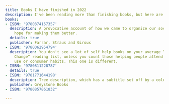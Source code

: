 ```yaml
---
title: Books I have finished in 2022
description: I've been reading more than finishing books, but here are the ones I've gotten through so far this year.
books:
- ISBN: '9780374157357'
  description: A provocative account of how we came to organize our societies provides
    hope for making them better.
  details: true
  publisher: Farrar, Straus and Giroux
- ISBN: '9780062954794'
  description: You don't see a lot of self help books on your average “Global Climate
    Change” reading list, unless you count those helping people attend to their energy
    use or consumer habits. This one is different.
- ISBN: '9780811228787'
  details: true
- ISBN: '9781771644198'
  description: Tree description, which has a subtitle set off by a colon. Watch out!.
  publisher: Greystone Books
- ISBN: "9780857861832"

---
```

